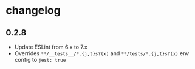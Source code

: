 # changelog

## 0.2.8

- Update ESLint from 6.x to 7.x
- Overrides `**/__tests__/*.{j,t}s?(x)` and `**/tests/*.{j,t}s?(x)` env config to `jest: true`
